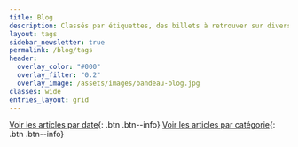 ```yaml
---
title: Blog
description: Classés par étiquettes, des billets à retrouver sur divers thèmes qui me touchent. Ici, je peux parler écriture ou lecture, mais pas que !
layout: tags
sidebar_newsletter: true
permalink: /blog/tags
header:
  overlay_color: "#000"
  overlay_filter: "0.2"
  overlay_image: /assets/images/bandeau-blog.jpg
classes: wide
entries_layout: grid
---
```


[Voir les articles par date](/blog){: .btn .btn--info}
[Voir les articles par catégorie](/blog/categories){: .btn .btn--info}
